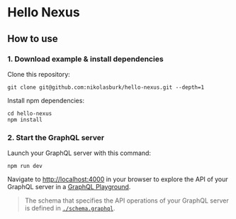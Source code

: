 # Hello Nexus

## How to use

### 1. Download example & install dependencies

Clone this repository:

```
git clone git@github.com:nikolasburk/hello-nexus.git --depth=1
```

Install npm dependencies:

```
cd hello-nexus
npm install
```


### 2. Start the GraphQL server

Launch your GraphQL server with this command:

```
npm run dev
```

Navigate to [http://localhost:4000](http://localhost:4000) in your browser to explore the API of your GraphQL server in a [GraphQL Playground](https://github.com/prisma/graphql-playground).

> The schema that specifies the API operations of your GraphQL server is defined in [`./schema.graphql`](./schema.graphql). 